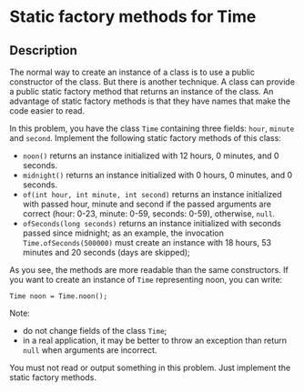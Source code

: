 # Static factory methods for Time

## Description
The normal way to create an instance of a class is to use a public constructor of the class. But there is another technique. A class can provide a public static factory method that returns an instance of the class. An advantage of static factory methods is that they have names that make the code easier to read.

In this problem, you have the class `Time` containing three fields: `hour`, `minute` and `second`. Implement the following static factory methods of this class:

- `noon()` returns an instance initialized with 12 hours, 0 minutes, and 0 seconds.
- `midnight()` returns an instance initialized with 0 hours, 0 minutes, and 0 seconds.
- `of(int hour, int minute, int second)` returns an instance initialized with passed hour, minute and second if the passed arguments are correct (hour: 0-23, minute: 0-59, seconds: 0-59), otherwise, `null`.
- `ofSeconds(long seconds)` returns an instance initialized with seconds passed since midnight; as an example, the invocation `Time.ofSeconds(500000)` must create an instance with 18 hours, 53 minutes and 20 seconds (days are skipped);

As you see, the methods are more readable than the same constructors. If you want to create an instance of `Time` representing noon, you can write:

```console
Time noon = Time.noon();
```

Note:

- do not change fields of the class `Time`;
- in a real application, it may be better to throw an exception than return `null` when arguments are incorrect.

You must not read or output something in this problem. Just implement the static factory methods.

